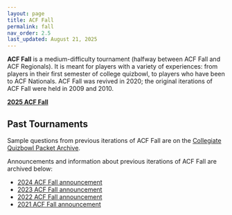 ```yaml
---
layout: page
title: ACF Fall
permalink: fall
nav_order: 2.5
last_updated: August 21, 2025
---
```


**ACF Fall** is a medium-difficulty tournament (halfway between ACF Fall and ACF Regionals). It is meant for players with a variety of experiences: from players in their first semester of college quizbowl, to players who have been to ACF Nationals. ACF Fall was revived in 2020; the original iterations of ACF Fall were held in 2009 and 2010.

**[2025 ACF Fall](2025)**

## Past Tournaments

Sample questions from previous iterations of ACF Fall are on the [Collegiate Quizbowl Packet Archive](http://hsquizbowl.org/db/questionsets/search/?name=ACF+Fall&col=1&season=&archived=y).

Announcements and information about previous iterations of ACF Fall are archived below:

* [2024 ACF Fall announcement](2024)
* [2023 ACF Fall announcement](2023)
* [2022 ACF Fall announcement](2022)
* [2021 ACF Fall announcement](2021)

